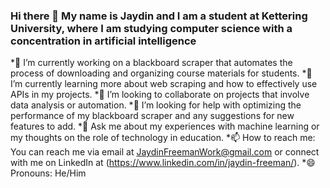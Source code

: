 ### Hi there 👋 My name is Jaydin and I am a student at Kettering University, where I am studying computer science with a concentration in artificial intelligence

*🔭 I’m currently working on a blackboard scraper that automates the process of downloading and organizing course materials for students.
*🌱 I’m currently learning more about web scraping and how to effectively use APIs in my projects.
*👯 I’m looking to collaborate on projects that involve data analysis or automation.
*🤔 I’m looking for help with optimizing the performance of my blackboard scraper and any suggestions for new features to add.
*💬 Ask me about my experiences with machine learning or my thoughts on the role of technology in education.
*📫 How to reach me: You can reach me via email at JaydinFreemanWork@gmail.com or connect with me on LinkedIn at (https://www.linkedin.com/in/jaydin-freeman/).
*😄 Pronouns: He/Him
